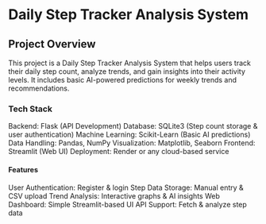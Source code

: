 # Daily Step Tracker Analysis System

## Project Overview
This project is a Daily Step Tracker Analysis System that helps users track their daily step count, analyze trends, and gain insights into their activity levels. It includes basic AI-powered predictions for weekly trends and recommendations.

### Tech Stack
Backend: Flask (API Development)
Database: SQLite3 (Step count storage & user authentication)
Machine Learning: Scikit-Learn (Basic AI predictions)
Data Handling: Pandas, NumPy
Visualization: Matplotlib, Seaborn
Frontend: Streamlit (Web UI)
Deployment: Render or any cloud-based service

#### Features
User Authentication: Register & login
Step Data Storage: Manual entry & CSV upload
Trend Analysis: Interactive graphs & AI insights
Web Dashboard: Simple Streamlit-based UI
API Support: Fetch & analyze step data
